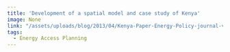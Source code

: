 ```yaml
---
title: 'Development of a spatial model and case study of Kenya'
image: None
link: "/assets/uploads/blog/2013/04/Kenya-Paper-Energy-Policy-journal-version.pdf"
tags:
  - Energy Access Planning
---
```

